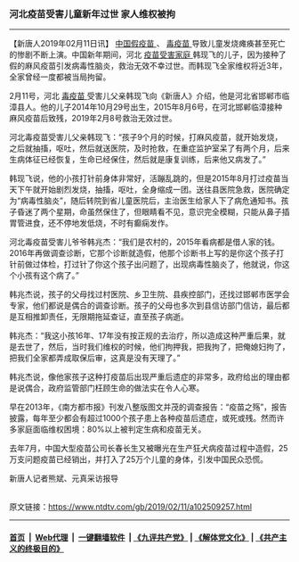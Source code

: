 ### 河北疫苗受害儿童新年过世 家人维权被拘
------------------------

<div class="post_content">
 <p>
  【新唐人2019年02月11日讯】
  <a href="https://www.ntdtv.com/gb/中国假疫苗.htm">
   中国假疫苗
  </a>
  、
  <a href="https://www.ntdtv.com/gb/毒疫苗.htm">
   毒疫苗
  </a>
  导致儿童发烧瘫痪甚至死亡的惨剧不断上演。中国新年期间，河北
  <a href="https://www.ntdtv.com/gb/疫苗受害家庭.htm">
   疫苗受害家庭
  </a>
  韩现飞的儿子，因为接种了假的麻风疫苗引发病毒性脑炎，救治无效不幸过世。而韩现飞全家维权将近3年，全家曾经一度都被当局拘留。
 </p>
 <p>
  2月11号，河北
  <a href="https://www.ntdtv.com/gb/毒疫苗.htm">
   毒疫苗
  </a>
  受害儿父亲韩现飞向《新唐人》介绍，他是河北省邯郸市临漳县人。他的儿子2014年10月29号出生，2015年8月6号，在河北邯郸临漳接种麻风疫苗后致残，2019年2月8号救治无效过世。
 </p>
 <p>
  河北毒疫苗受害儿父亲韩现飞：“孩子9个月的时候，打麻风疫苗，就开始发烧，之后就抽搐，呕吐，然后就送医院，及时抢救，在重症监护室呆了有两个月，后来生病体征已经恢复，生命已经保住，然后就是康复训练，后来他又病发了。”
 </p>
 <p>
  韩现飞说，他的小孩打针前身体非常好，活蹦乱跳的，但是2015年8月打过疫苗当天下午就开始剧烈发烧，抽搐，呕吐，全身缩成一团。送往县医院急救，医院确定为“病毒性脑炎”，随后转院到省儿童医院后，主治医生给家人下了病危通知书。孩子昏迷了两个星期，命虽然保住了，但眼睛看不见，意识完全模糊，只能从鼻子插胃管进食，还不停地发低烧，不时有癫痫发作。
 </p>
 <p>
  河北毒疫苗受害儿爷爷韩兆杰：“我们是农村的，2015年看病都是借人家的钱。2016年再做调查诊断，它那个诊断就造假，他那个诊断书上写的是你这个孩子打针前做过体检，打过针了你这个孩子出问题了，出现病毒性脑炎了，他就说，你这个小孩有这个病了。”
 </p>
 <p>
  韩兆杰说，孩子的父母找过村医院、乡卫生院、县疾控部门，还找过邯郸市医学会专家，他们都说是偶合的调查诊断。孩子的父母也多次到县信访部门信访，最后都是互相推卸责任，无限期拖延查证，直至孩子病逝。
 </p>
 <p>
  韩兆杰：“我这小孩16年、17年没有按正规的去治疗，所以造成这种严重后果，就是去世了，然后，当时我们维权的时候，他们拘押我，把我拘了，把俺媳妇拘了，把我们全家都弄成取保后审，这真是没有天理了。”
 </p>
 <p>
  韩兆杰说，像他家孩子这种打疫苗后出现严重后遗症的非常多，政府给出的理由都是说偶合，政府监管部门枉顾生命的做法实在令人心寒。
 </p>
 <p>
  早在2013年，《南方都市报》刊发八整版图文并茂的调查报告：“疫苗之殇”，报告披露，每年至少都会有超过1000个孩子患上各种疫苗后遗症，或死或残。然而许多家庭面临维权困境：80%以上被判定生病和疫苗无关。
 </p>
 <p>
  去年7月，中国大型疫苗公司长春长生又被曝光在生产狂犬病疫苗过程中造假，25万支问题疫苗已经销出，并打入了25万个儿童的身体，引发中国民众恐慌。
 </p>
 <p>
  新唐人记者熊斌、元真采访报导
 </p>
 <p>
 </p>
 <div class="single_ad">
 </div>
</div>

<br/>原文链接：https://www.ntdtv.com/gb/2019/02/11/a102509257.html


------------------------
#### [首页](https://github.com/gfw-breaker/banned-news/blob/master/README.md) &nbsp;|&nbsp; [Web代理](https://github.com/labour-camp/helloworld) &nbsp;|&nbsp; [一键翻墙软件](https://github.com/gfw-breaker/nogfw/blob/master/README.md) &nbsp;| [《九评共产党》](https://github.com/gfw-breaker/9ping.md/blob/master/README.md#九评之一评共产党是什么) | [《解体党文化》](https://github.com/gfw-breaker/jtdwh.md/blob/master/README.md) | [《共产主义的终极目的》](https://github.com/gfw-breaker/gczydzjmd.md/blob/master/README.md)

